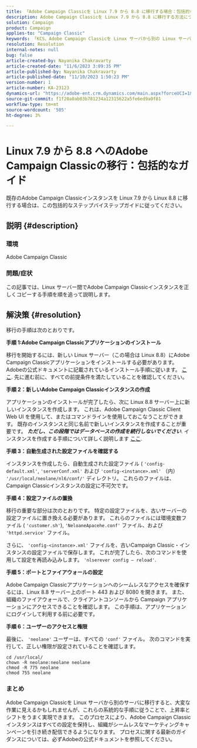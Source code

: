 ```yaml
---
title: 「Adobe Campaign Classicを Linux 7.9 から 8.8 に移行する場合：包括的なガイド」
description: Adobe Campaign Classicを Linux 7.9 から 8.8 に移行する方法については、この包括的なガイドを参照してください。
solution: Campaign
product: Campaign
applies-to: "Campaign Classic"
keywords: 「KCS、Adobe Campaign Classicを Linux サーバから別の Linux サーバに移行する、ACC、」
resolution: Resolution
internal-notes: null
bug: false
article-created-by: Nayanika Chakravarty
article-created-date: "11/6/2023 3:09:35 PM"
article-published-by: Nayanika Chakravarty
article-published-date: "11/10/2023 1:50:23 PM"
version-number: 1
article-number: KA-23123
dynamics-url: "https://adobe-ent.crm.dynamics.com/main.aspx?forceUCI=1&pagetype=entityrecord&etn=knowledgearticle&id=6565317c-b67c-ee11-8179-6045bd006295"
source-git-commit: f1f20a0ab03b781234a12315622a5fe6ed9a0f81
workflow-type: tm+mt
source-wordcount: '505'
ht-degree: 3%

---
```


# Linux 7.9 から 8.8 へのAdobe Campaign Classicの移行：包括的なガイド


既存のAdobe Campaign Classicインスタンスを Linux 7.9 から Linux 8.8 に移行する場合は、この包括的なステップバイステップガイドに従ってください。

## 説明 {#description}


### 環境

Adobe Campaign Classic

### 問題/症状

この記事では、Linux サーバー間でAdobe Campaign Classicインスタンスを正しくコピーする手順を順を追って説明します。


## 解決策 {#resolution}


移行の手順は次のとおりです。

<b>手順 1:Adobe Campaign Classicアプリケーションのインストール</b>

移行を開始するには、新しい Linux サーバー（この場合は Linux 8.8）にAdobe Campaign Classicアプリケーションをインストールする必要があります。 Adobeの公式ドキュメントに記載されているインストール手順に従います。 [ここ](https://experienceleague.adobe.com/docs/campaign-classic/using/installing-campaign-classic/install-campaign-on-prem/installing-campaign-in-linux-/prerequisites-of-campaign-installation-in-linux.html?lang=ja). 先に進む前に、すべての前提条件を満たしていることを確認してください。

<b>手順 2：新しいAdobe Campaign Classicインスタンスの作成</b>

アプリケーションのインストールが完了したら、次に Linux 8.8 サーバー上に新しいインスタンスを作成します。 これは、Adobe Campaign Classic Client Web UI を使用して、またはコマンドラインを使用しておこなうことができます。 既存のインスタンスと同じ名前で新しいインスタンスを作成することが重要です。 <b>*ただし、この段階ではデータベースの作成を続行しないでください</b>*. インスタンスを作成する手順について詳しく説明します [ここ](https://experienceleague.adobe.com/docs/campaign-classic/using/installing-campaign-classic/appendices/command-lines.html?lang=en#creating-an-instance).

<b>手順 3：自動生成された設定ファイルを確認する</b>

インスタンスを作成したら、自動生成された設定ファイル ( `'config-default.xml'`, `'serverConf.xml'` および `'config-<instance>.xml'` （内） `'/usr/local/neolane/nl6/conf/'` ディレクトリ。 これらのファイルは、Campaign Classicインスタンスの設定に不可欠です。

<b>手順 4：設定ファイルの置換</b>

移行の重要な部分は次のとおりです。 特定の設定ファイルを、古いサーバーの設定ファイルに置き換える必要があります。 これらのファイルには環境変数ファイル ( `'customer.sh'`), `'NeloaneApacehe.conf'` ファイル、および `'httpd.service'` ファイル。

さらに、 `'config-<instance>.xml'` ファイルを、古いCampaign Classic・インスタンスの設定ファイルで保存します。 これが完了したら、次のコマンドを使用して設定を再読み込みします。 `'nlserever config – reload'`.

<b>手順 5：ポートとファイアウォールの設定</b>

Adobe Campaign Classicアプリケーションへのシームレスなアクセスを確保するには、Linux 8.8 サーバー上のポート 443 および 8080 を開きます。 また、組織のファイアウォールで、クライアントコンソールから Campaign アプリケーションにアクセスできることを確認します。 この手順は、アプリケーションにログインして利用する前に必要です。

<b>手順 6：ユーザーのアクセスと権限</b>

最後に、 `'neolane'` ユーザーは、すべての `'conf'` ファイル。 次のコマンドを実行して、正しい権限が設定されていることを確認します。


```
cd /usr/local/
chown -R neolane:neolane neolane
chmod -R 775 neolane
chmod 755 neolane
```


### まとめ

Adobe Campaign Classicを Linux サーバから別のサーバに移行すると、大変な作業に見えるかもしれませんが、これらの系統的な手順に従うことで、上昇率とシフトをうまく実現できます。 このプロセスにより、Adobe Campaign Classicインスタンスはすべての設定を保持し、組織がシームレスなマーケティングキャンペーンを引き続き配信できるようになります。 プロセスに関する最新のガイダンスについては、必ずAdobeの公式ドキュメントを参照してください。
